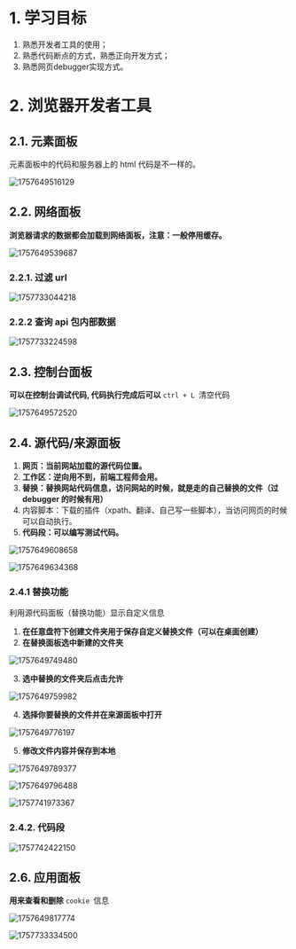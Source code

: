 # 1. 学习目标

1. 熟悉开发者工具的使用；
2. 熟悉代码断点的方式，熟悉正向开发方式；
3. 熟悉网页debugger实现方式。

# 2. 浏览器开发者工具

## 2.1. 元素面板

元素面板中的代码和服务器上的 html 代码是不一样的。

![1757649516129](image/readme/1757649516129.png)

## 2.2. 网络面板

**浏览器请求的数据都会加载到网络面板，注意：一般停用缓存。**

![1757649539687](image/readme/1757649539687.png)

### 2.2.1. 过滤 url

![1757733044218](image/readme/1757733044218.gif)

### 2.2.2 查询 api 包内部数据

![1757733224598](image/readme/1757733224598.png)


## 2.3. 控制台面板

**可以在控制台调试代码, 代码执行完成后可以** `ctrl + L `清空代码

![1757649572520](image/readme/1757649572520.png)

## 2.4. 源代码/来源面板

1. **网页：当前网站加载的源代码位置。**
2. **工作区：逆向用不到，前端工程师会用。**
3. **替换：替换网站代码信息，访问网站的时候，就是走的自己替换的文件（过 debugger 的时候有用）**
4. 内容脚本：下载的插件（xpath、翻译、自己写一些脚本），当访问网页的时候可以自动执行。
5. **代码段：可以编写测试代码。**

![1757649608658](image/readme/1757649608658.png)

![1757649634368](image/readme/1757649634368.png)

### 2.4.1 替换功能

利用源代码面板（替换功能）显示自定义信息

1. **在任意盘符下创建文件夹用于保存自定义替换文件（可以在桌面创建）**
2. **在替换面板选中新建的文件夹**

![1757649749480](image/readme/1757649749480.png)

3. **选中替换的文件夹后点击允许**

![1757649759982](image/readme/1757649759982.png)

4. **选择你要替换的文件并在来源面板中打开**

![1757649776197](image/readme/1757649776197.png)

5. **修改文件内容并保存到本地**

![1757649789377](image/readme/1757649789377.png)

![1757649796488](image/readme/1757649796488.png)

![1757741973367](image/readme/1757741973367.gif)

### 2.4.2. 代码段

![1757742422150](image/readme/1757742422150.png)

## 2.6. 应用面板

**用来查看和删除** `cookie `信息

![1757649817774](image/readme/1757649817774.png)

![1757733334500](image/readme/1757733334500.png)
